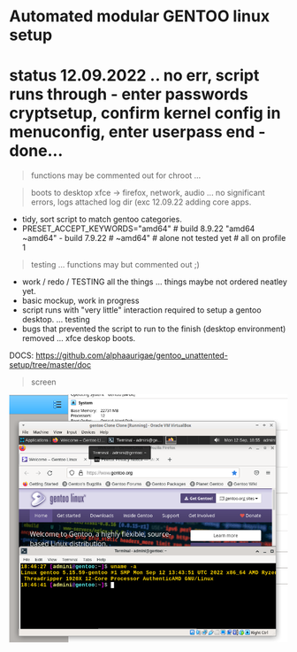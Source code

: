 # Automated modular GENTOO linux setup


# status 12.09.2022 .. no err, script runs through - enter passwords cryptsetup, confirm kernel config in menuconfig, enter userpass end - done...
> functions may be commented out for chroot ...

> boots to desktop xfce -> firefox, network, audio ...
> no significant errors, logs attached log dir (exc 12.09.22
> adding core apps.
- tidy, sort script to match gentoo categories.
- PRESET_ACCEPT_KEYWORDS="amd64" # build 8.9.22 "amd64 ~amd64" - build 7.9.22 # ~amd64" # alone not tested yet # all on profile 1
> testing ... functions may but commented out ;)
- work / redo / TESTING all the things ... things maybe not ordered neatley yet.
- basic mockup, work in progress
- script runs with "very little" interaction required to setup a gentoo desktop. ... testing
- bugs that prevented the script to run to the finish (desktop environment) removed ... xfce deskop boots.


DOCS: https://github.com/alphaaurigae/gentoo_unattented-setup/tree/master/doc

> <p>screen</p>
![<p>booted...</p> ](img/screenshots/virtual_machine/virtualbox/Screenshot_2022-09-12_20-55-20.png)
